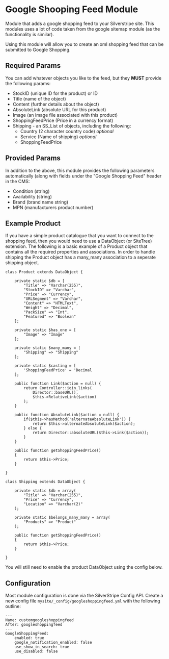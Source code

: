 # Google Shooping Feed Module

Module that adds a google shopping feed to your Silverstripe site. This
modules uses a lot of code taken from the google sitemap module (as the
functionality is similar).

Using this module will allow you to create an xml shopping feed that can
be submitted to Google Shopping. 

## Required Params

You can add whatever objects you like to the feed, but they **MUST** provide
the following params:

* StockID (unique ID for the product) or ID
* Title (name of the object)
* Content (further details about the object)
* AbsoluteLink (absolute URL for this product)
* Image (an image file associated with this product)
* ShoppingFeedPrice (Price in a currency format)
* Shipping - an SS_List of objects, including the following:
  * Country (2 character country code) _optional_
  * Service (Name of shipping) _optional_
  * ShoppingFeedPrice

## Provided Params
In addition to the above, this module provides the following parameters
automatically (along with fields under the "Google Shopping Feed" header
in the CMS:

* Condition (string)
* Availability (string)
* Brand (brand name string)
* MPN (manufacturers product number)
  
## Example Product

If you have a simple product catalogue that you want to connect to the
shopping feed, then you would need to use a DataObject (or SiteTree)
extension. The following is a basic example of a Product object that
contains all the required properties and associations. In order to
handle shipping the Product object has a many_many association to a
seperate shipping object.

    class Product extends DataObject {

        private static $db = [
            "Title" => "Varchar(255)",
            "StockID" => "Varchar",
            "Price" => "Currency",
            "URLSegment" => "Varchar",
            "Content" => "HTMLText",
            "Weight" => "Decimal",
            "PackSize" => "Int",
            "Featured" => "Boolean"
        ];

        private static $has_one = [
            "Image" => "Image"
        ];
        
        private static $many_many = [
            "Shipping" => "Shipping"
        ];

        private static $casting = [
            'ShoppingFeedPrice' = 'Decimal
        ];
        
        public function Link($action = null) {
            return Controller::join_links(
                Director::baseURL(),
                $this->RelativeLink($action)
            );
        }

        public function AbsoluteLink($action = null) {
            if($this->hasMethod('alternateAbsoluteLink')) {
                return $this->alternateAbsoluteLink($action);
            } else {
                return Director::absoluteURL($this->Link($action));
            }
        }

        public function getShoppingFeedPrice()
        {
            return $this->Price;
        }
        
    }
    
    class Shipping extends DataObject {

        private static $db = array(
            "Title" => "Varchar(255)",
            "Price" => "Currency",
            "Location" => "Varchar(2)"
        );
        
        private static $belongs_many_many = array(
            "Products" => "Product"
        );

        public function getShoppingFeedPrice()
        {
            return $this->Price;
        }
        
    }
    
You will still need to enable the product DataObject using the config
below.
    
## Configuration

Most module configuration is done via the SilverStripe Config API.
Create a new config file `mysite/_config/googleshoppingfeed.yml` with the
following outline:

	---
	Name: customgoogleshoppingfeed
	After: googleshoppingfeed
	---
	GoogleShoppingFeed:
  		enabled: true
  		google_notification_enabled: false
  		use_show_in_search: true
  		use_disabled: false

